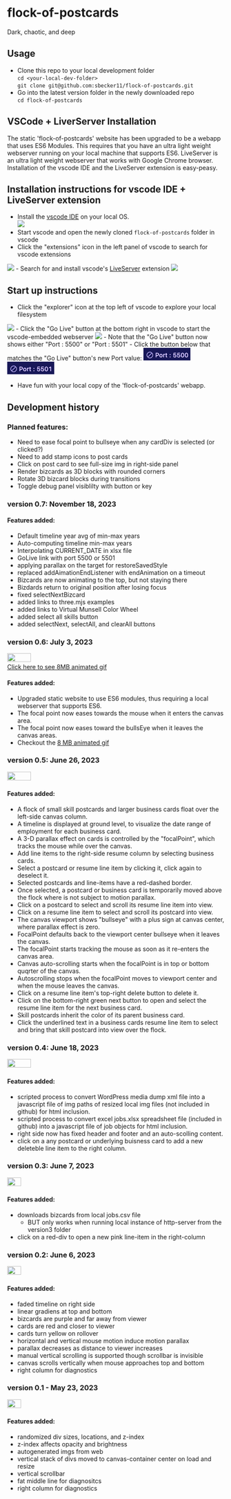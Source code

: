 # flock-of-postcards  
Dark, chaotic, and deep  

## Usage  
- Clone this repo to your local development folder  
`cd <your-local-dev-folder>`  
`git clone git@github.com:sbecker11/flock-of-postcards.git`
- Go into the latest version folder in the newly downloaded repo  
`cd flock-of-postcards`  


## VSCode + LiverServer Installation  

The static 'flock-of-postcards' website has been upgraded to be a webapp that uses ES6 Modules. This requires that you have an ultra light weight webserver running on your local machine that supports ES6. LiveServer is an ultra light weight webserver that works with Google Chrome browser. Installation of the vscode IDE and the LiveServer extension is easy-peasy.  

## Installation instructions for vscode IDE + LiveServer extension  

- Install the  <a href="https://code.visualstudio.com">vscode IDE</a> on your local OS.    
<a href="https://code.visualstudio.com/"><img src="https://shawn.beckerstudio.com/wp-content/uploads/2023/07/vscode-IDE-logo.png"/></a>
- Start vscode and open the newly cloned `flock-of-postcards` folder in vscode  
- Click the "extensions" icon in the left panel of vscode to search for vscode extensions  
<img src="https://shawn.beckerstudio.com/wp-content/uploads/2023/07/vscode-extensions-icon.png"/>  
- Search for and install vscode's <a href="https://marketplace.visualstudio.com/items?itemName=ritwickdey.LiveServer">LiveServer</a> extension  
<a href="https://marketplace.visualstudio.com/items?itemName=ritwickdey.LiveServer"><img src="https://shawn.beckerstudio.com/wp-content/uploads/2023/07/vscode-liveserver-logo.png"/></a>  

## Start up instructions  

- Click the "explorer" icon at the top left of vscode to explore your local filesystem  
<img src="https://shawn.beckerstudio.com/wp-content/uploads/2023/07/vscode-explorer-icon.png"/>  
- Click the "Go Live" button at the bottom right in vscode to start the vscode-embedded webserver  
<img src="https://shawn.beckerstudio.com/wp-content/uploads/2023/07/vscode-go-live-icon.png"/>  
- Note that the "Go Live" button now shows either "Port : 5500" or "Port : 5501"
- Click the button below that matches the "Go Live" button's new Port value:  
    <a href="http://localhost:5500/index.html"><img src="./static_content/graphics/GoLivePort5500.png"/></a>  
    <a href="http://localhost:5501/index.html"><img src="./static_content/graphics/GoLivePort5501.png"/></a>  
   
- Have fun with your local copy of the 'flock-of-postcards' webapp.  

## Development history  

### Planned features:
- Need to ease focal point to bullseye when any cardDiv is selected (or clicked?)
- Need to add stamp icons to post cards
- Click on post card to see full-size img in right-side panel
- Render bizcards as 3D blocks with rounded corners
- Rotate 3D bizcard blocks during transitions
- Toggle debug panel visiblilty with button or key

### version 0.7:   November 18, 2023

#### Features added:  
- Default timeline year avg of min-max years
- Auto-computing timeline min-max years
- Interpolating CURRENT_DATE  in xlsx file
- GoLive link with port 5500 or 5501
- applying parallax on the target for restoreSavedStyle
- replaced addAimationEndListener with endAnimation on a timeout
- Bizcards are now animating to the top, but not staying there
- Bizdards return to original position after losing focus
- fixed selectNextBizcard
- added links to three.mjs examples
- added links to Virtual Munsell Color Wheel
- added select all skills button
- added selectNext, selectAll, and clearAll buttons


### version 0.6:   July 3, 2023  
<a href="https://shawn.beckerstudio.com/wp-content/uploads/2023/07/version-0.6.gif"><img src="https://shawn.beckerstudio.com/wp-content/uploads/2023/07/version-0.6.png" width="33%" height="33%"/><br/>Click here to see 8MB animated gif</a>

#### Features added:  

- Upgraded static website to use ES6 modules, thus requiring a local webserver that supports ES6.  
- The focal point now eases towards the mouse when it enters the canvas area.  
- The focal point now eases toward the bullsEye when it leaves the canvas areas.  
- Checkout the <a href="https://shawn.beckerstudio.com/wp-content/uploads/2023/07/version-0.6.gif">8 MB animated gif</a>

### version 0.5:   June 26, 2023
<img src="https://shawn.beckerstudio.com/wp-content/uploads/2023/06/flock-of-postcards-version-0.5.png" width="33%" height="33%"/>

#### Features added:  

- A flock of small skill postcards and larger business cards float over the left-side canvas column.
- A timeline is displayed at ground level, to visualize the date range of employment for each business card.
- A 3-D parallax effect on cards is controlled by the "focalPoint", which tracks the mouse while over the canvas.
- Add line items to the right-side resume column by selecting business cards.
- Select a postcard or resume line item by clicking it, click again to deselect it.
- Selected postcards and line-items have a red-dashed border.
- Once selected, a postcard or business card is temporarily moved above the flock where is not subject to motion parallax.
- Click on a postcard to select and scroll its resume line item into view.
- Click on a resume line item to select and scroll its postcard into view.
- The canvas viewport shows "bullseye" with a plus sign at canvas center, where parallax effect is zero.
- FocalPoint defaults back to the viewport center bullseye when it leaves the canvas.
- The focalPoint starts tracking the mouse as soon as it re-enters the canvas area.
- Canvas auto-scrolling starts when the focalPoint is in top or bottom quqrter of the canvas.
- Autoscrolling stops when the focalPoint moves to viewport center and when the mouse leaves the canvas.
- Click on a resume line item's top-right delete button to delete it.
- Click on the bottom-right green next button to open and select the resume line item for the next business card.
- Skill postcards inherit the color of its parent business card.
- Click the underlined text in a business cards resume line item to select and bring that skill postcard into view over the flock.

### version 0.4:   June 18, 2023
<img src="https://shawn.beckerstudio.com/wp-content/uploads/2023/06/flock-of-postcards-version-0.4.png" width="33%" height="33%"/>

#### Features added:

- scripted process to convert WordPress media dump xml file into a javascript file of img paths of resized local img files (not included in github) for html inclusion.
- scripted process to convert excel jobs.xlsx spreadsheet file (included in github) into a javascript file of job objects for html inclusion.
- right side now has fixed header and footer and an auto-scolling content.
- click on a any postcard or underlying buisness card to add a new deleteble line item to the right column.

### version 0.3:   June 7, 2023
<img src="https://shawn.beckerstudio.com/wp-content/uploads/2023/06/flock-of-cards-3.png" width="25%" height="25%"/>

#### Features added:

- downloads bizcards from local jobs.csv file  
  - BUT only works when running local instance of http-server from the version3 folder  
- click on a red-div to open a new pink line-item in the right-column  


### version 0.2:   June 6, 2023
<img src="https://shawn.beckerstudio.com/wp-content/uploads/2023/06/flock-of-cards-2.png" width="25%" height="25%"/>

#### Features added:  

- faded timeline on right side
- linear gradiens at top and bottom
- bizcards are purple and far away from viewer
- cards are red and closer to viewer
- cards turn yellow on rollover  
- horizontal and vertical mouse motion induce motion parallax
- parallax decreases as distance to viewer increases
- manual vertical scrolling is supported though scrollbar is invisible
- canvas scrolls vertically when mouse approaches top and bottom
- right column for diagnostics


### version 0.1 - May 23, 2023

<img src="https://shawn.beckerstudio.com/wp-content/uploads/2023/05/flock-of-postcards.png" width="25%" height="25%"/>

#### Features added:  
- randomized div sizes, locations, and z-index
- z-index affects opacity and brightness
- autogenerated imgs from web
- vertical stack of divs moved to canvas-container center on load and resize
- vertical scrollbar
- fat middle line for diagnositcs
- right column for diagnostics

